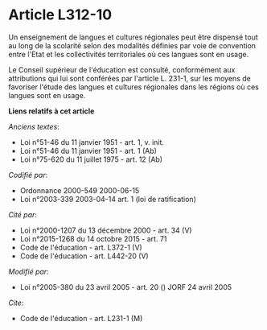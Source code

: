 # Article L312-10

Un enseignement de langues et cultures régionales peut être dispensé tout au long de la scolarité selon des modalités
définies par voie de convention entre l'Etat et les collectivités territoriales où ces langues sont en usage.

Le Conseil supérieur de l'éducation est consulté, conformément aux attributions qui lui sont conférées par l'article L.
231-1, sur les moyens de favoriser l'étude des langues et cultures régionales dans les régions où ces langues sont en usage.

**Liens relatifs à cet article**

_Anciens textes_:

  - Loi n°51-46 du 11 janvier 1951 - art. 1, v. init.
  - Loi n°51-46 du 11 janvier 1951 - art. 1 (Ab)
  - Loi n°75-620 du 11 juillet 1975 - art. 12 (Ab)

_Codifié par_:

  - Ordonnance 2000-549 2000-06-15
  - Loi n°2003-339 2003-04-14 art. 1 (loi de ratification)

_Cité par_:

  - Loi n°2000-1207 du 13 décembre 2000 - art. 34 (V)
  - Loi n°2015-1268 du 14 octobre 2015 - art. 71
  - Code de l'éducation - art. L372-1 (V)
  - Code de l'éducation - art. L442-20 (V)

_Modifié par_:

  - Loi n°2005-380 du 23 avril 2005 - art. 20 () JORF 24 avril 2005

_Cite_:

  - Code de l'éducation - art. L231-1 (M)
